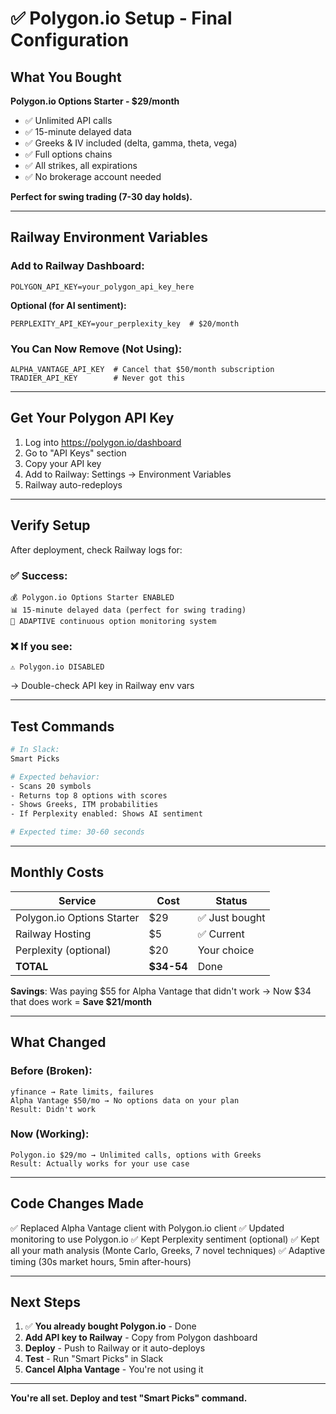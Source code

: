 # ✅ Polygon.io Setup - Final Configuration

## What You Bought

**Polygon.io Options Starter - $29/month**
- ✅ Unlimited API calls
- ✅ 15-minute delayed data
- ✅ Greeks & IV included (delta, gamma, theta, vega)
- ✅ Full options chains
- ✅ All strikes, all expirations
- ✅ No brokerage account needed

**Perfect for swing trading (7-30 day holds).**

---

## Railway Environment Variables

### **Add to Railway Dashboard:**

```
POLYGON_API_KEY=your_polygon_api_key_here
```

**Optional (for AI sentiment):**
```
PERPLEXITY_API_KEY=your_perplexity_key  # $20/month
```

### **You Can Now Remove (Not Using):**
```
ALPHA_VANTAGE_API_KEY  # Cancel that $50/month subscription
TRADIER_API_KEY        # Never got this
```

---

## Get Your Polygon API Key

1. Log into https://polygon.io/dashboard
2. Go to "API Keys" section
3. Copy your API key
4. Add to Railway: Settings → Environment Variables
5. Railway auto-redeploys

---

## Verify Setup

After deployment, check Railway logs for:

### ✅ Success:
```
💰 Polygon.io Options Starter ENABLED
📊 15-minute delayed data (perfect for swing trading)
🚀 ADAPTIVE continuous option monitoring system
```

### ❌ If you see:
```
⚠️ Polygon.io DISABLED
```
→ Double-check API key in Railway env vars

---

## Test Commands

```bash
# In Slack:
Smart Picks

# Expected behavior:
- Scans 20 symbols
- Returns top 8 options with scores
- Shows Greeks, ITM probabilities
- If Perplexity enabled: Shows AI sentiment

# Expected time: 30-60 seconds
```

---

## Monthly Costs

| Service | Cost | Status |
|---------|------|--------|
| Polygon.io Options Starter | $29 | ✅ Just bought |
| Railway Hosting | $5 | ✅ Current |
| Perplexity (optional) | $20 | Your choice |
| **TOTAL** | **$34-54** | Done |

**Savings**: Was paying $55 for Alpha Vantage that didn't work → Now $34 that does work = **Save $21/month**

---

## What Changed

### Before (Broken):
```
yfinance → Rate limits, failures
Alpha Vantage $50/mo → No options data on your plan
Result: Didn't work
```

### Now (Working):
```
Polygon.io $29/mo → Unlimited calls, options with Greeks
Result: Actually works for your use case
```

---

## Code Changes Made

✅ Replaced Alpha Vantage client with Polygon.io client
✅ Updated monitoring to use Polygon.io
✅ Kept Perplexity sentiment (optional)
✅ Kept all your math analysis (Monte Carlo, Greeks, 7 novel techniques)
✅ Adaptive timing (30s market hours, 5min after-hours)

---

## Next Steps

1. ✅ **You already bought Polygon.io** - Done
2. **Add API key to Railway** - Copy from Polygon dashboard
3. **Deploy** - Push to Railway or it auto-deploys
4. **Test** - Run "Smart Picks" in Slack
5. **Cancel Alpha Vantage** - You're not using it

---

**You're all set. Deploy and test "Smart Picks" command.**
